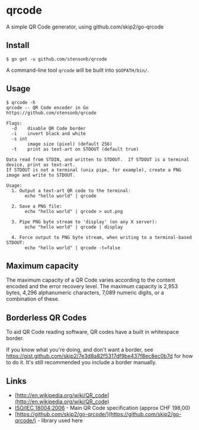 # qrcode #

A simple QR Code generator, using github.com/skip2/go-qrcode

## Install

```
$ go get -u github.com/stensonb/qrcode
```

A command-line tool `qrcode` will be built into `$GOPATH/bin/`.

## Usage

```
$ qrcode -h
qrcode -- QR Code encoder in Go
https://github.com/stensonb/qrcode

Flags:
  -d	disable QR Code border
  -i	invert black and white
  -s int
    	image size (pixel) (default 256)
  -t	print as text-art on STDOUT (default true)

Data read from STDIN, and written to STDOUT.  If STDOUT is a terminal device, print as text-art.
If STDOUT is not a terminal (unix pipe, for example), create a PNG image and write to STDOUT.

Usage:
  1. Output a text-art QR code to the terminal:
       echo "hello world" | qrcode

  2. Save a PNG file:
       echo "hello world" | qrcode > out.png

  3. Pipe PNG byte stream to 'display' (on any X server):
       echo "hello world" | qrcode | display

  4. Force output to PNG byte stream, when writing to a terminal-based STDOUT:
       echo "hello world" | qrcode -t=false
```

## Maximum capacity
The maximum capacity of a QR Code varies according to the content encoded and the error recovery level. The maximum capacity is 2,953 bytes, 4,296 alphanumeric characters, 7,089 numeric digits, or a combination of these.

## Borderless QR Codes

To aid QR Code reading software, QR codes have a built in whitespace border.

If you know what you're doing, and don't want a border, see https://gist.github.com/skip2/7e3d8a82f5317df9be437f8ec8ec0b7d for how to do it. It's still recommended you include a border manually.

## Links

- [http://en.wikipedia.org/wiki/QR_code](http://en.wikipedia.org/wiki/QR_code)
- [ISO/IEC 18004:2006](http://www.iso.org/iso/catalogue_detail.htm?csnumber=43655) - Main QR Code specification (approx CHF 198,00)<br>
- [https://github.com/skip2/go-qrcode/](https://github.com/skip2/go-qrcode/) - library used here
